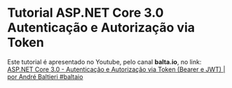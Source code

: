 # Tutorial ASP.NET Core 3.0 Autenticação e Autorização via Token
Este tutorial é apresentado no Youtube, pelo canal **balta.io**, no link:  
[ASP.NET Core 3.0 - Autenticação e Autorização via Token (Bearer e JWT) | por André Baltieri #baltaio](www.https://www.youtube.com/watch?v=UZ2Qa4xosl0&t=107s)